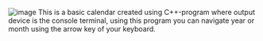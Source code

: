 ![image](https://github.com/user-attachments/assets/986dd9f4-2c58-42a6-acb6-4e83cb4b8824)
This is a basic calendar created using C++-program where output device is the console terminal, using this program you can navigate year or month using the 
arrow key of your keyboard.
